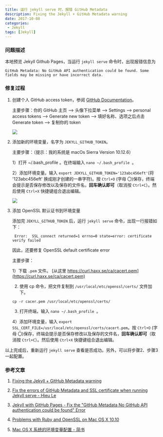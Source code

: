 ```yaml
---
title: 运行 jekyll serve 时，报错 GitHub Metadata 
description: Fixing the Jekyll + GitHub Metadata warning
date: 2017-10-08 
categories:
 - Jekyll
tags: [Jekyll]
---
```


### 问题描述

本地预览 Jekyll Github Pages，当运行 `jekyll serve` 命令时，出现报错信息为

```
GitHub Metadata: No GitHub API authentication could be found. Some fields may be missing or have incorrect data.
```

### 修复过程

1. 创建个人 GitHub access token，参阅 [GitHub Documentation](https://help.github.com/articles/creating-a-personal-access-token-for-the-command-line/)。

   主要步骤：你的 GitHub 主页 --> 头像下拉菜单 --> Settings --> personal access tokens --> Generate new token --> 填好名称、选项之后点击 Generate token --> 复制你的 token

   ![](http://wx2.sinaimg.cn/large/6a959c93ly1fkap9l5nqrj21kw164n9b.jpg)

2. 添加新的环境变量，名字为 `JEKYLL_GITHUB_TOKEN`。 
   
   主要步骤：（提示：我的系统是 macOs Sierra Version 10.12.6）

   1）打开 ~/.bash_profile 。在终端输入 `nano ~/.bash_profile `。

   2）添加环境变量。输入 `export JEKYLL_GITHUB_TOKEN='123abc456eft'`(将 '123abc456eft' 换成刚才创建的一串字符)。按 `Ctrl+O` (字母 〇)保存，终端会提示是否保存修改以及保存的文件名，**回车确认即可**（取消按 `Ctrl+C`）。然后使用 `Ctrl+X` 快捷键组合退出编辑。

   ![](http://wx2.sinaimg.cn/large/6a959c93ly1fkap9e44ftj20v80jyqcu.jpg)

 3. 添加 OpenSSL 默认证书到环境变量

    添加完 `JEKYLL_GITHUB_TOKEN` 后，运行 `jekyll serve` 命令，出现一行报错如下：

    ```
     Error:  SSL_connect returned=1 errno=0 state=error: certificate verify failed
    ```

    因此，还要修复 OpenSSL default certificate error


    主要步骤：

    1）下载 `.pem` 文件。 [从这里 https://curl.haxx.se/ca/cacert.pem](https://curl.haxx.se/ca/cacert.pem)

    2) 使用 cp 命令，把文件复制到 `/usr/local/etc/openssl/certs/` 文件加下。

    `cp -r cacer.pem /usr/local/etc/openssl/certs/`

    3) 打开终端，输入 `nano ~/.bash_profile `。

    4）添加环境变量，输入 `export SSL_CERT_FILE=/usr/local/etc/openssl/certs/cacert.pem`。按 `Ctrl+O` (字母 〇)保存，终端会提示是否保存修改以及保存的文件名，**回车确认即可**（取消按 `Ctrl+C`）。然后使用 `Ctrl+X` 快捷键组合退出编辑。

以上完成后，重新运行 `jekyll serve` 查看是否成功。另外，可以将步骤2、步骤3一起配置。

### 参考文章

1. [Fixing the Jekyll + GitHub Metadata warning](https://mycyberuniverse.com/web/fixing-jekyll-github-metadata-warning.html)

2. [Fix the errors of GitHub Metadata and SSL certificate when running Jekyll serve - Hieu Le](https://www.hieule.info/programming/fix-errors-github-metadata-ssl-certificate-running-jekyll-serve)

3. [Jekyll with GitHub Pages - Fix the "GitHub Metadata No GitHub API authentication could be found" Error](http://knightcodes.com/miscellaneous/2016/09/13/fix-github-metadata-error.html)

4. [Problems with Ruby and OpenSSL on Mac OS X 10.10](https://spindance.com/problems-ruby-openssl-mac-os-x-10-10/)

5. [Mac OS X 系统的环境变量配置 - 简书](http://www.jianshu.com/p/1019ca95be50)



